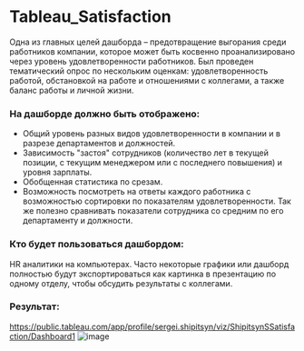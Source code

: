 # Tableau_Satisfaction

Одна из главных целей дашборда – предотвращение выгорания среди работников компании, которое может быть косвенно проанализировано через уровень удовлетворенности работников. Был проведен тематический опрос по нескольким оценкам: удовлетворенность работой, обстановкой на работе и отношениями с коллегами, а также баланс работы и личной жизни.

### На дашборде должно быть отображено:
- Общий уровень разных видов удовлетворенности в компании и в разрезе департаментов и должностей.
- Зависимость "застоя" сотрудников (количество лет в текущей позиции, с текущим менеджером или с последнего повышения) и уровня зарплаты.
- Обобщенная статистика по срезам.
- Возможность посмотреть на ответы каждого работника с возможностью сортировки по показателям удовлетворенности. Так же полезно сравнивать показатели сотрудника со средним по его департаменту и должности.

### Кто будет пользоваться дашбордом:
HR аналитики на компьютерах.  Часто некоторые графики или дашборд полностью будут экспортироваться как картинка в презентацию по одному отделу, чтобы обсудить результаты с коллегами.

### Результат:
https://public.tableau.com/app/profile/sergei.shipitsyn/viz/ShipitsynSSatisfaction/Dashboard1
![image](https://github.com/sersh13/Tableau_Satisfaction/assets/159818742/92b30664-f474-4b2f-9add-2626597dcdb5) 
